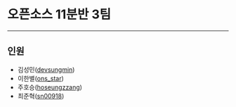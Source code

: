 # 오픈소스 11분반 3팀
---
## 인원
* 김성민([devsungmin](https://github.com/devsungmin))
* 이한별([ons_star](https://github.com/po9663))
* 주호승([hoseungzzang](https://github.com/hoseungzzang))
* 최준혁([sn00918](https://github.com/sn00918))
